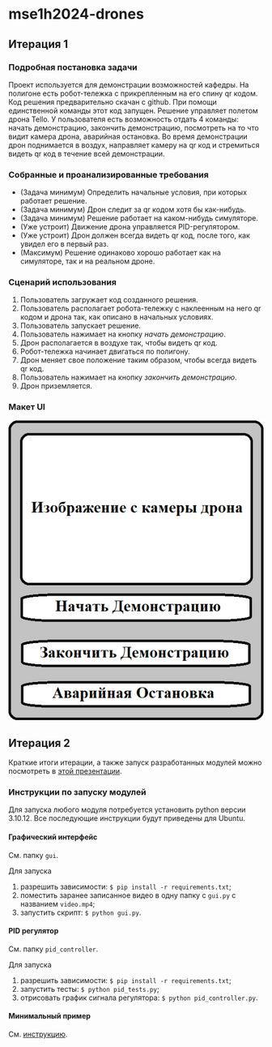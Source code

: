 # mse1h2024-drones

## Итерация 1

### Подробная постановка задачи

Проект используется для демонстрации возможностей кафедры. На полигоне есть робот-тележка с прикрепленным на его спину qr кодом. Код решения предварительно скачан с github. При помощи единственной команды этот код запущен. Решение управляет полетом дрона Tello. У пользователя есть возможность отдать 4 команды: начать демонстрацию, закончить демонстрацию, посмотреть на то что видит камера дрона, аварийная остановка. Во время демонстрации дрон поднимается в воздух, направляет камеру на qr код и стремиться видеть qr код в течение всей демонстрации.

### Собранные и проанализированные требования

- (Задача минимум) Определить начальные условия, при которых работает решение.
- (Задача минимум) Дрон следит за qr кодом хотя бы как-нибудь.
- (Задача минимум) Решение работает на каком-нибудь симуляторе.
- (Уже устроит) Движение дрона управляется PID-регулятором.
- (Уже устроит) Дрон должен всегда видеть qr код, после того, как увидел его в первый раз.
- (Максимум) Решение одинаково хорошо работает как на симуляторе, так и на реальном дроне.

### Сценарий использования

1. Пользователь загружает код созданного решения.
1. Пользователь располагает робота-тележку с наклеенным на него qr кодом и дрона так, как описано в начальных условиях.
1. Пользователь запускает решение.
1. Пользователь нажимает на кнопку *начать демонстрацию*.
1. Дрон располагается в воздухе так, чтобы видеть qr код.
1. Робот-тележка начинает двигаться по полигону.
1. Дрон меняет свое положение таким образом, чтобы всегда видеть qr код.
1. Пользователь нажимает на кнопку *закончить демонстрацию*.
1. Дрон приземляется.

### Макет UI

![ui](./wiki/res/ui.png)

## Итерация 2

Краткие итоги итерации, а также запуск разработанных модулей можно посмотреть в [этой презентации](https://docs.google.com/presentation/d/1g4CraNyjlNUETKBx5BtqfE9UQ0ZSlPZNQNM59yCeuUo/edit?usp=sharing).

### Инструкции по запуску модулей

Для запуска любого модуля потребуется установить python версии 3.10.12. Все последующие инструкции будут приведены для Ubuntu.

#### Графический интерфейс

См. папку `gui`.

Для запуска

1. разрешить зависимости: `$ pip install -r requirements.txt`;
1. поместить заранее записанное видео в одну папку с `gui.py` с названием `video.mp4`;
1. запустить скрипт: `$ python gui.py`.

#### PID регулятор

См. папку `pid_controller`.

Для запуска

1. разрешить зависимости: `$ pip install -r requirements.txt`;
1. запустить тесты: `$ python pid_tests.py`;
1. отрисовать график сигнала регулятора: `$ python pid_controller.py`.

#### Минимальный пример

См. [инструкцию](./wiki/minimal-example.md).
